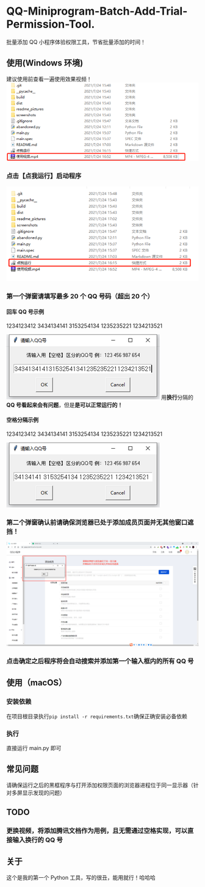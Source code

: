 # QQ-Miniprogram-Batch-Add-Trial-Permission-Tool.

批量添加 QQ 小程序体验权限工具，节省批量添加的时间！

## 使用(Windows 环境)

建议使用前查看一遍使用效果视频！
![使用视频](/readme_pictures/使用视频.png)

### 点击【点我运行】启动程序

![点我运行](/readme_pictures/点我运行.png)

### 第一个弹窗请填写最多 20 个 QQ 号码（超出 20 个）

#### 回车 QQ 号示例

1234123412
3434134141
3153254134
1235235221
1234213521

![用换行分隔的QQ号](/readme_pictures/用换行分隔的QQ号.png)
用**换行**分隔的**QQ 号看起来会有问题**，但是**是可以正常运行的！**

#### 空格分隔示例

1234123412 3434134141 3153254134 1235235221 1234213521

![用空格分隔的QQ号](/readme_pictures/用空格分隔的QQ号.png)

### 第二个弹窗确认前请确保浏览器已处于添加成员页面并无其他窗口遮挡！

![第二个弹窗确认](/readme_pictures/第二个弹窗确认.png)

### 点击确定之后程序将会自动搜索并添加第一个输入框内的所有 QQ 号

## 使用（macOS）

### 安装依赖

在项目根目录执行`pip install -r requirements.txt`确保正确安装必备依赖

### 执行

直接运行 main.py 即可

## 常见问题

请确保运行之后的黑框程序与打开添加权限页面的浏览器进程位于同一显示器（针对多屏显示发现的问题）

## TODO

### 更换视频，将添加腾讯文档作为用例，且无需通过空格实现，可以直接输入换行的 QQ 号

###

## 关于

这个是我的第一个 Python 工具，写的很丑，能用就行！哈哈哈

